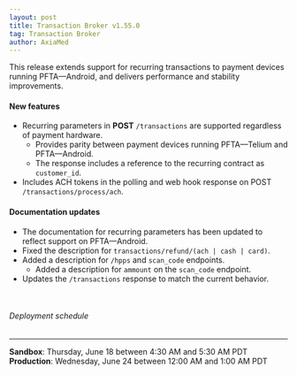 ```yaml
---
layout: post
title: Transaction Broker v1.55.0
tag: Transaction Broker
author: AxiaMed
---
```


This release extends support for recurring transactions to payment devices running PFTA—Android, and delivers performance and stability improvements.

#### New features
* Recurring parameters in **POST** `/transactions` are supported regardless of payment hardware.
  * Provides parity between payment devices running PFTA—Telium and PFTA—Android.
  * The response includes a reference to the recurring contract as `customer_id`.
* Includes ACH tokens in the polling and web hook response on POST `/transactions/process/ach`.

#### Documentation updates
* The documentation for recurring parameters has been updated to reflect support on PFTA—Android.
* Fixed the description for `transactions/refund/(ach | cash | card)`.
* Added a description for `/hpps` and `scan_code` endpoints.
  * Added a description for `ammount` on the `scan_code` endpoint.
* Updates the `/transactions` response to match the current behavior.

&nbsp;  
###### Deployment schedule
* * *
**Sandbox**: Thursday, June 18 between 4:30 AM and 5:30 AM PDT
<br>
**Production**: Wednesday, June 24 between 12:00 AM and 1:00 AM PDT
